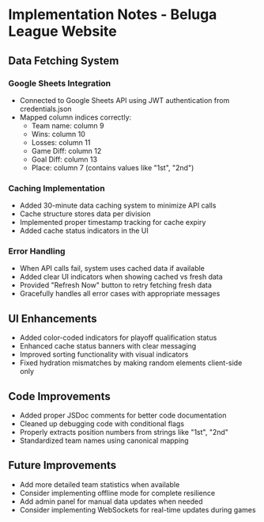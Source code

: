 # Implementation Notes - Beluga League Website

## Data Fetching System

### Google Sheets Integration
- Connected to Google Sheets API using JWT authentication from credentials.json
- Mapped column indices correctly:
  - Team name: column 9
  - Wins: column 10 
  - Losses: column 11
  - Game Diff: column 12
  - Goal Diff: column 13
  - Place: column 7 (contains values like "1st", "2nd")

### Caching Implementation
- Added 30-minute data caching system to minimize API calls
- Cache structure stores data per division
- Implemented proper timestamp tracking for cache expiry
- Added cache status indicators in the UI

### Error Handling
- When API calls fail, system uses cached data if available
- Added clear UI indicators when showing cached vs fresh data
- Provided "Refresh Now" button to retry fetching fresh data
- Gracefully handles all error cases with appropriate messages

## UI Enhancements
- Added color-coded indicators for playoff qualification status
- Enhanced cache status banners with clear messaging
- Improved sorting functionality with visual indicators
- Fixed hydration mismatches by making random elements client-side only

## Code Improvements
- Added proper JSDoc comments for better code documentation
- Cleaned up debugging code with conditional flags
- Properly extracts position numbers from strings like "1st", "2nd"
- Standardized team names using canonical mapping

## Future Improvements
- Add more detailed team statistics when available
- Consider implementing offline mode for complete resilience
- Add admin panel for manual data updates when needed
- Consider implementing WebSockets for real-time updates during games
